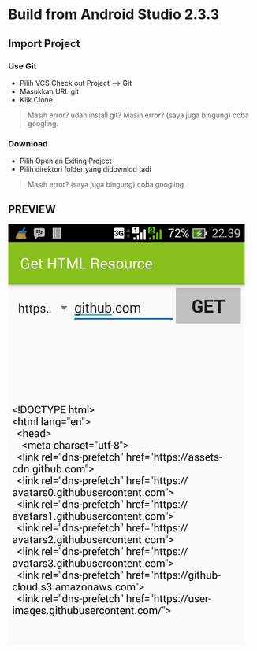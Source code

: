 # Build from Android Studio 2.3.3

## Import Project
### Use Git

* Pilih VCS Check out Project --> Git
* Masukkan URL git
* Klik Clone

> Masih error?
> udah install git?
> Masih error? (saya juga bingung) coba googling.


### Download

* Pilih Open an Exiting Project
* Pilih direktori folder yang didownlod tadi

> Masih error? (saya juga bingung) coba googling


## PREVIEW

![preview](ss.png)
